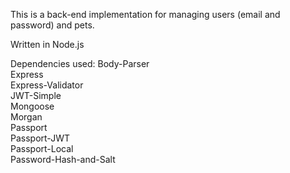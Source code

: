 This is a back-end implementation for managing users (email and password) and pets. 

Written in Node.js

Dependencies used:
Body-Parser <br/>
Express <br/>
Express-Validator <br/>
JWT-Simple <br/>
Mongoose <br/>
Morgan <br/>
Passport <br/>
Passport-JWT <br/>
Passport-Local <br/>
Password-Hash-and-Salt <br/>


